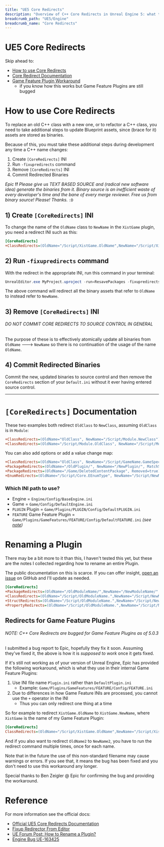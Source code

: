 ```yaml
---
title: "UE5 Core Redirects"
description: "Overview of C++ Core Redirects in Unreal Engine 5: what they are and how to use them"
breadcrumb_path: "UE5/Engine"
breadcrumb_name: "Core Redirects"
---
```



# UE5 Core Redirects

Skip ahead to:

- [How to use Core Redirects](#HowToUse)
- [Core Redirect Documentation](#CoreRedirects_Documentation)
- [Game Feature Plugin Workaround](#GameFeaturePluginWorkaround)
  - if you know how this works but Game Feature Plugins are still bugged


<a id="HowToUse"></a>
# How to use Core Redirects

To replace an old C++ class with a new one, or to refactor a C++ class, you need to take
additional steps to update Blueprint assets, since (brace for it) assets are stored as binaries.

Because of this, you must take these additional steps during development any time a C++ name changes:

1. Create `[CoreRedirects]` INI
2. Run `-fixupredirects` command
3. Remove `[CoreRedirects]` INI
4. Commit Redirected Binaries

*Epic **!!** Please give us TEXT BASED SOURCE and
(radical new software idea) generate the binaries from it.
Binary source is an inefficient waste of every developer's time
and the bane of every merge reviewer. Free us from binary source!
Please! Thanks.*
`:D`


## 1) Create `[CoreRedirects]` INI

To change the name of the `OldName` class to `NewName` in the `XistGame` plugin,
you need a redirect INI such as this:

```ini
[CoreRedirects]
+ClassRedirects=(OldName="/Script/XistGame.OldName",NewName="/Script/XistGame.NewName")
```


## 2) Run `-fixupredirects` command

With the redirect in the appropriate INI, run this command in your terminal:

```powershell
UnrealEditor.exe MyProject.uproject -run=ResavePackages -fixupredirects -autocheckout -projectonly -unattended
```

The above command will redirect all the binary assets that refer to `OldName` to instead refer to `NewName`.


## 3) Remove `[CoreRedirects]` INI

###### DO NOT COMMIT CORE REDIRECTS TO SOURCE CONTROL IN GENERAL

The purpose of these is to effectively atomically update all binaries from `OldName` 🡒 `NewName`
so there is no continuation of the usage of the name `OldName`.

## 4) Commit Redirected Binaries

Commit the new, updated binaries to source control and then remove the `CoreRedirects`
section of your `Default.ini` without it ever having entered source control.


---

<a id="CoreRedirects_Documentation"></a>
# `[CoreRedirects]` Documentation

These two examples both redirect `OldClass` to `NewClass`, assuming `OldClass` is in `Module`:

```ini
+ClassRedirects=(OldName="OldClass", NewName="/Script/Module.NewClass")
+ClassRedirects=(OldName="/Script/Module.OldClass", NewName="/Script/Module.NewClass")
```

You can also add options or add a value change map:

```ini
+ClassRedirects=(OldName="OldClass", NewName="/Script/GameName.GameSpecificClass", bInstanceOnly=true)
+PackageRedirects=(OldName="/OldPlugin/", NewName="/NewPlugin/", MatchSubstring=true)
+PackageRedirects=(OldName="/Game/DeletedContentPackage", Removed=true)
+EnumRedirects=(OldName="/Script/Core.EEnumType", NewName="/Script/NewModule.ENewEnumType", ValueChanges=(("OldValue", "NewValue"), ("OldValue2", "NewValue2")) )
```

### Which INI path to use?

- Engine = `Engine/Config/BaseEngine.ini`
- Game = `Game/Config/DefaultEngine.ini`
- `PLUGIN` Plugin = `Game/Plugins/PLUGIN/Config/DefaultPLUGIN.ini`
- `FEATURE` Game Feature Plugin = `Game/Plugins/GameFeatures/FEATURE/Config/DefaultFEATURE.ini` *(see [note](#Note_GameFeaturesRedirectsBroken))*


# Renaming a Plugin

There may be a bit more to it than this, I haven't tested this yet, but these are the notes I collected
regarding how to rename an entire Plugin.

The public documentation on this is scarce.  If you can offer insight,
[open an issue](https://github.com/x157/x157.github.io/issues)
on GitHub and I'll update as needed.

```ini
[CoreRedirects]
+PackageRedirects=(OldName="/OldModuleName/",NewName="/NewModuleName/",MatchSubstring=true)
+ClassRedirects=(OldName="/Script/OldModuleName.",NewName="/Script/NewModuleName.",MatchSubstring=true)
+StructRedirects=(OldName="/Script/OldModuleName.",NewName="/Script/NewModuleName.",MatchSubstring=true)
+PropertyRedirects=(OldName="/Script/OldModuleName.",NewName="/Script/NewModuleName.",MatchSubstring=true)
```


<a id="Note_GameFeaturesRedirectsBroken"></a>
<a id="GameFeaturePluginWorkaround"></a>
## Redirects for Game Feature Plugins

###### NOTE: C++ Core Redirects are bugged for Game Feature Plugins as of 5.0.3

I submitted a bug report to Epic, hopefully they fix it soon.  Assuming they've fixed it,
the above is how it is *supposed to work* once it gets fixed.

If it's still not working as of your version of Unreal Engine, Epic has provided the following
workaround, which is what they use in their internal Game Feature Plugins:

1. Use INI file name `Plugin.ini` rather than `DefaultPlugin.ini`
   - Example: `Game/Plugins/GameFeatures/FEATURE/Config/FEATURE.ini`
2. Due to differences in how Game Feature INIs are processed, you cannot use the `+` operator in the INI
   - Thus you can only redirect one thing at a time

So for example to redirect `XistGame.OldName` to `XistGame.NewName`, where `XistGame` is the name
of my Game Feature Plugin:

```ini
[CoreRedirects]
ClassRedirects=(OldName="/Script/XistGame.OldName",NewName="/Script/XistGame.NewName")
```

And if you also want to redirect `OldName2` to `NewName2`, you have to run the redirect command
multiple times, once for each name.

Note that in the future the use of this non-standard filename may cause warnings or errors.  If you see
that, it means the bug has been fixed and you don't need to use this workaround any longer.

Special thanks to Ben Zeigler @ Epic
for confirming the bug and providing the workaround.


# Reference

For more information see the official docs:

- [Official UE5 Core Redirects Documentation](https://docs.unrealengine.com/5.0/en-US/core-redirects/)
- [Fixup Redirector From Editor](https://docs.unrealengine.com/5.0/en-US/redirectors/)
- [UE Forum Post: How to Rename a Plugin?](https://forums.unrealengine.com/t/how-can-i-rename-a-plugin-and-not-break-all-blueprints/343240)
- [Engine Bug UE-163425](https://issues.unrealengine.com/issue/UE-163425)
